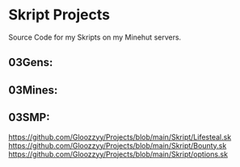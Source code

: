 # Skript Projects
Source Code for my Skripts on my Minehut servers.

## 03Gens:

## 03Mines:

## 03SMP:
  https://github.com/Gloozzyy/Projects/blob/main/Skript/Lifesteal.sk
  https://github.com/Gloozzyy/Projects/blob/main/Skript/Bounty.sk
  https://github.com/Gloozzyy/Projects/blob/main/Skript/options.sk
